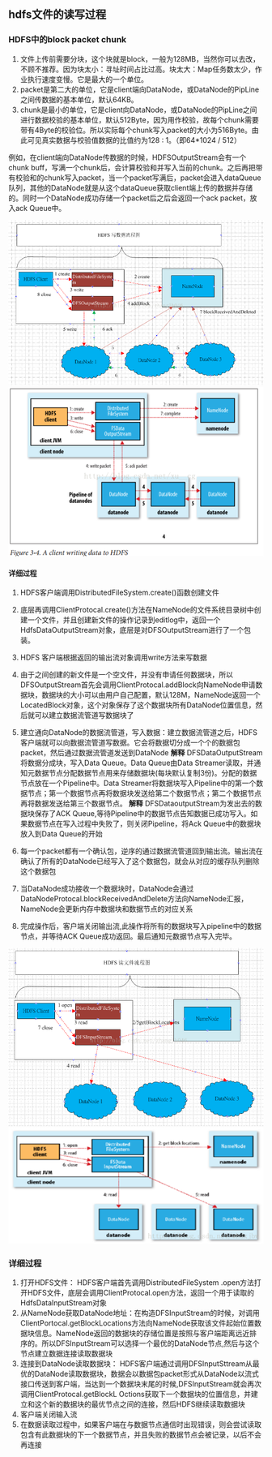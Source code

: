 ## hdfs文件的读写过程

### HDFS中的block packet chunk

1. 文件上传前需要分块，这个块就是block，一般为128MB，当然你可以去改，不顾不推荐。因为块太小：寻址时间占比过高。块太大：Map任务数太少，作业执行速度变慢。它是最大的一个单位。
2. packet是第二大的单位，它是client端向DataNode，或DataNode的PipLine之间传数据的基本单位，默认64KB。
3. chunk是最小的单位，它是client向DataNode，或DataNode的PipLine之间进行数据校验的基本单位，默认512Byte，因为用作校验，故每个chunk需要带有4Byte的校验位。所以实际每个chunk写入packet的大小为516Byte。由此可见真实数据与校验值数据的比值约为128 : 1。（即64*1024 / 512）

例如，在client端向DataNode传数据的时候，HDFSOutputStream会有一个chunk buff，写满一个chunk后，会计算校验和并写入当前的chunk。之后再把带有校验和的chunk写入packet，当一个packet写满后，packet会进入dataQueue队列，其他的DataNode就是从这个dataQueue获取client端上传的数据并存储的。同时一个DataNode成功存储一个packet后之后会返回一个ack packet，放入ack Queue中。


![写入](/hdfs/images/写入过程1.png)
![写入](/hdfs/images/写入过程2.png)

#### 详细过程
1. HDFS客户端调用DistributedFileSystem.create()函数创建文件

2. 底层再调用ClientProtocal.create()方法在NameNode的文件系统目录树中创建一个文件，并且创建新文件的操作记录到editlog中，返回一个HdfsDataOutputStream对象，底层是对DFSOutputStream进行了一个包装。

3. HDFS 客户端根据返回的输出流对象调用write方法来写数据

4. 由于之间创建的新文件是一个空文件，并没有申请任何数据块，所以DFSOutputStream首先会调用ClientProtocal.addBlock向NameNode申请数据块，数据块的大小可以由用户自己配置，默认128M，NameNode返回一个LocatedBlock对象，这个对象保存了这个数据块所有DataNode位置信息，然后就可以建立数据流管道写数据块了
5. 建立通向DataNode的数据流管道，写入数据：建立数据流管道之后，HDFS客户端就可以向数据流管道写数据。它会将数据切分成一个个的数据包packet，然后通过数据流管道发送到DataNode
__解释__
DFSDataOutputStream将数据分成块，写入Data Queue。Data Queue由Data Streamer读取，并通知元数据节点分配数据节点用来存储数据块(每块默认复制3份)。分配的数据节点放在一个Pipeline中。Data Streamer将数据块写入Pipeline中的第一个数据节点；第一个数据节点再将数据块发送给第二个数据节点；第二个数据节点再将数据发送给第三个数据节点。
__解释__
DFSDataoutputStream为发出去的数据块保存了ACK Queue,等待Pipeline中的数据节点告知数据已成功写入。如果数据节点在写入过程中失败了，则关闭Pipeline，将Ack Queue中的数据块放入到Data Queue的开始
           
6. 每一个packet都有一个确认包，逆序的通过数据流管道回到输出流。输出流在确认了所有的DataNode已经写入了这个数据包，就会从对应的缓存队列删除这个数据包
7. 当DataNode成功接收一个数据块时，DataNode会通过DataNodeProtocal.blockReceivedAndDelete方法向NameNode汇报，NameNode会更新内存中数据块和数据节点的对应关系
8. 完成操作后，客户端关闭输出流,此操作将所有的数据块写入pipeline中的数据节点，并等待ACK Queue成功返回。最后通知元数据节点写入完毕。


![读取](/hdfs/images/读取过程1.png)
![读取](/hdfs/images/读取过程2.png)

### 详细过程
1. 打开HDFS文件： HDFS客户端首先调用DistributedFileSystem
.open方法打开HDFS文件，底层会调用ClientProtocal.open方法，返回一个用于读取的HdfsDataInputStream对象
2. 从NameNode获取DataNode地址：在构造DFSInputStream的时候，对调用ClientPortocal.getBlockLocations方法向NameNode获取该文件起始位置数据块信息。NameNode返回的数据块的存储位置是按照与客户端距离远近排序的。所以DFSInputStream可以选择一个最优的DataNode节点,然后与这个节点建立数据连接读取数据块
3. 连接到DataNode读取数据块： HDFS客户端通过调用DFSInputSttream从最优的DataNode读取数据块，数据会以数据包packet形式从DataNode以流式接口传送到客户端，当达到一个数据块末尾的时候,DFSInputStream就会再次调用ClientProtocal.getBlockL
Octions获取下一个数据块的位置信息，并建立和这个新的数据块的最优节点之间的连接，然后HDFS继续读取数据块
4. 客户端关闭输入流
5. 在数据读取过程中，如果客户端在与数据节点通信时出现错误，则会尝试读取包含有此数据块的下一个数据节点，并且失败的数据节点会被记录，以后不会再连接

